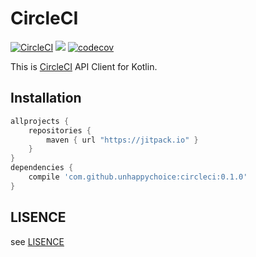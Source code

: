 # CircleCI
[![CircleCI](https://circleci.com/gh/unhappychoice/CircleCI.svg?style=svg)](https://circleci.com/gh/unhappychoice/CircleCI)
[![](https://jitpack.io/v/unhappychoice/circleci.svg)](https://jitpack.io/#unhappychoice/circleci)
[![codecov](https://codecov.io/gh/unhappychoice/circleci/branch/master/graph/badge.svg)](https://codecov.io/gh/unhappychoice/circleci)

This is [CircleCI](https://circleci.com) API Client for Kotlin.

## Installation

```groovy
allprojects {
    repositories {
        maven { url "https://jitpack.io" }
    }
}
dependencies {
    compile 'com.github.unhappychoice:circleci:0.1.0'
}
```

## LISENCE
see [LISENCE](./LISENCE)
